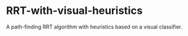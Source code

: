 # RRT-with-visual-heuristics
A path-finding RRT algorithm with heuristics based on a visual classifier.
